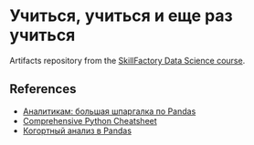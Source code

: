 # Учиться, учиться и еще раз учиться

Artifacts repository from the [SkillFactory Data Science course](https://skillfactory.ru/data-scientist).

## References

* [Аналитикам: большая шпаргалка по Pandas](http://smysl.io/blog/pandas/)
* [Comprehensive Python Cheatsheet](https://github.com/gto76/python-cheatsheet)
* [Когортный анализ в Pandas](http://smysl.io/blog/pandas-cohorts/)
